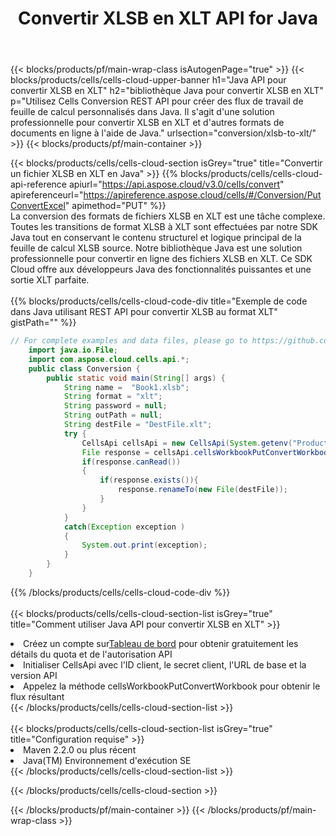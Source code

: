 ﻿---
title:  Convertir XLSB en XLT API for Java
description:  Utilisation de Aspose.Cells Cloud SDK for Java pour convertir le fichier au format XLSB en fichier au format XLT.
url: /fr/java/conversion/xlsb-to-xlt/
---
{{< blocks/products/pf/main-wrap-class isAutogenPage="true" >}}
{{< blocks/products/cells/cells-cloud-upper-banner h1="Java API pour convertir XLSB en XLT" h2="bibliothèque Java pour convertir XLSB en XLT" p="Utilisez Cells Conversion REST API pour créer des flux de travail de feuille de calcul personnalisés dans Java. Il s\'agit d\'une solution professionnelle pour convertir XLSB en XLT et d\'autres formats de documents en ligne à l\'aide de Java." urlsection="conversion/xlsb-to-xlt/" >}}
{{< blocks/products/pf/main-container >}}

{{< blocks/products/cells/cells-cloud-section isGrey="true" title="Convertir un fichier XLSB en XLT en Java" >}}
{{% blocks/products/cells/cells-cloud-api-reference apiurl="https://api.aspose.cloud/v3.0/cells/convert" apireferenceurl="https://apireference.aspose.cloud/cells/#/Conversion/PutConvertExcel" apimethod="PUT" %}}
<br/>
La conversion des formats de fichiers XLSB en XLT est une tâche complexe. Toutes les transitions de format XLSB à XLT sont effectuées par notre SDK Java tout en conservant le contenu structurel et logique principal de la feuille de calcul XLSB source. Notre bibliothèque Java est une solution professionnelle pour convertir en ligne des fichiers XLSB en XLT. Ce SDK Cloud offre aux développeurs Java des fonctionnalités puissantes et une sortie XLT parfaite.
<br/>
<br/>
{{% blocks/products/cells/cells-cloud-code-div title="Exemple de code dans Java utilisant REST API pour convertir XLSB au format XLT" gistPath="" %}}
 
```java
// For complete examples and data files, please go to https://github.com/aspose-cells-cloud/aspose-cells-cloud-java/
    import java.io.File;
    import com.aspose.cloud.cells.api.*;
    public class Conversion {
        public static void main(String[] args) {
            String name =  "Book1.xlsb";
            String format = "xlt";
            String password = null;
            String outPath = null;
            String destFile = "DestFile.xlt";
            try {
                CellsApi cellsApi = new CellsApi(System.getenv("ProductClientId"), System.getenv("ProductClientSecret"));
                File response = cellsApi.cellsWorkbookPutConvertWorkbook(new File(name), format, password, outPath, null,null);            
                if(response.canRead())
                {
                    if(response.exists()){
                        response.renameTo(new File(destFile));
                    }                
                }
            }
            catch(Exception exception )
            {
                System.out.print(exception);
            }
        }
    }
```
 
{{% /blocks/products/cells/cells-cloud-code-div %}}
<br/>
<br/>
{{< blocks/products/cells/cells-cloud-section-list isGrey="true" title="Comment utiliser Java API pour convertir XLSB en XLT" >}}
<li> Créez un compte sur<a href="https://dashboard.aspose.cloud/">Tableau de bord</a> pour obtenir gratuitement les détails du quota et de l'autorisation API</li>
<li>Initialiser CellsApi avec l'ID client, le secret client, l'URL de base et la version API</li>
<li>Appelez la méthode cellsWorkbookPutConvertWorkbook pour obtenir le flux résultant</li>
{{< /blocks/products/cells/cells-cloud-section-list >}}
<br/>
<br/>
{{< blocks/products/cells/cells-cloud-section-list isGrey="true" title="Configuration requise" >}}
<li>Maven 2.2.0 ou plus récent</li>
<li>Java(TM) Environnement d'exécution SE</li>
{{< /blocks/products/cells/cells-cloud-section-list >}}

{{< /blocks/products/cells/cells-cloud-section >}}

{{< /blocks/products/pf/main-container >}}
{{< /blocks/products/pf/main-wrap-class >}}
